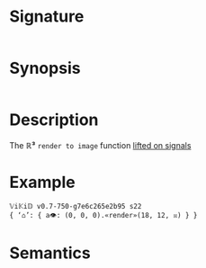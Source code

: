 # Signature
```vikid-signature
```

# Synopsis
```vikid-synopsis
```

# Description
The __ℝ³__ `render to image` function [lifted on signals](/refman/concepts/pure_functions)

# Example
```vikid-script
𝕍i𝕂i𝔻 v0.7-750-g7e6c265e2b95 s22
{ ‘⌂’: { a👁: (0, 0, 0).«render»(18, 12, ☒) } }
```




# Semantics
